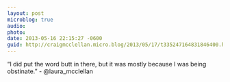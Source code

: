 ```yaml
---
layout: post
microblog: true
audio: 
photo: 
date: 2013-05-16 22:15:27 -0600
guid: http://craigmcclellan.micro.blog/2013/05/17/t335247164831846400.html
---
```

“I did put the word butt in there, but it was mostly because I was being obstinate.” - @laura_mcclellan
